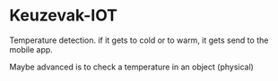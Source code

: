 # Keuzevak-IOT
Temperature detection. if it gets to cold or to warm, it gets send to the mobile app.

Maybe advanced is to check a temperature in an object (physical)
